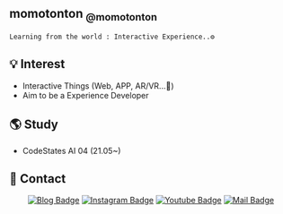 ## momotonton <sub> @momotonton</sub>
    Learning from the world : Interactive Experience..⚙



## 💡  Interest
  - Interactive Things (Web, APP, AR/VR...📸)
  - Aim to be a Experience Developer
  
## 🌎  Study
  - CodeStates AI 04 (21.05~)

## 🌈 Contact
<div align=center>

[![Blog Badge](http://img.shields.io/badge/-Blog-blueviolet?style=flat-square&logo=FF5722&link=https://momotonton.tistory.com/)](https://momotonton.tistory.com/)
[![Instagram Badge](https://img.shields.io/badge/-Instagram-E4405F?style=flat-square&logo=instagram&logoColor=white&link=https://www.instagram.com/momotontonko/)](https://www.instagram.com/momotontonko/) 
[![Youtube Badge](https://img.shields.io/badge/Youtube-ff0000?style=flat-square&logo=youtube&link=https://www.youtube.com/channel/UC3NTLTJXJOK7wQLBMkqSBJg)](https://www.youtube.com/channel/UC3NTLTJXJOK7wQLBMkqSBJg/featured) 
[![Mail Badge](https://img.shields.io/badge/-Mail-d14836?style=flat-square&logo=Gmail&logoColor=white&link=:mailto:justartwo@gmail.com)](mailto:justartwo@gmail.com)

</div>
